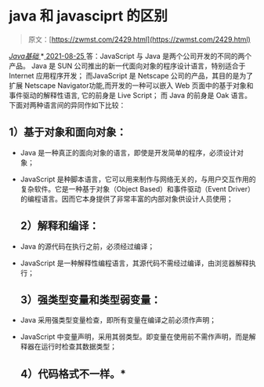 <!--yml
category: 未分类
date: 0001-01-01 00:00:00
-->

# java 和 javasciprt 的区别

> 原文：[https://zwmst.com/2429.html](https://zwmst.com/2429.html)

   [ *Java基础* ](https://zwmst.com/java%e5%9f%ba%e7%a1%80)*[ <time datetime="2021-08-25T09:33:41+08:00"> 2021-08-25 </time> ](https://zwmst.com/2429.html)  答：JavaScript 与 Java 是两个公司开发的不同的两个产品。
Java 是 SUN 公司推出的新一代面向对象的程序设计语言，特别适合于 Internet 应用程序开发；
而JavaScript 是 Netscape 公司的产品，其目的是为了扩展 Netscape Navigator功能,而开发的一种可以嵌入 Web 页面中的基于对象和事件驱动的解释性语言, 它的前身是 Live Script；
而 Java 的前身是 Oak 语言。
下面对两种语言间的异同作如下比较：

## 1）基于对象和面向对象：

*   Java 是一种真正的面向对象的语言，即使是开发简单的程序，必须设计对象；
*   JavaScript 是种脚本语言，它可以用来制作与网络无关的，与用户交互作用的复杂软件。它是一种基于对象（Object Based）和事件驱动（Event Driver）的编程语言。因而它本身提供了非常丰富的内部对象供设计人员使用；

    ## 2）解释和编译：

*   Java 的源代码在执行之前，必须经过编译；
*   JavaScript 是一种解释性编程语言，其源代码不需经过编译，由浏览器解释执行；

    ## 3）强类型变量和类型弱变量：

*   Java 采用强类型变量检查，即所有变量在编译之前必须作声明；
*   JavaScript 中变量声明，采用其弱类型。即变量在使用前不需作声明，而是解释器在运行时检查其数据类型；

    ## 4）代码格式不一样。*